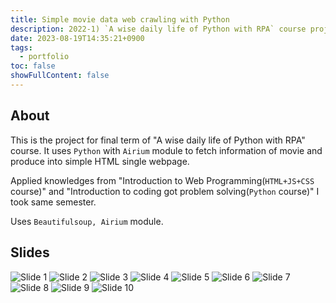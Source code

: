```yaml
---
title: Simple movie data web crawling with Python
description: 2022-1) `A wise daily life of Python with RPA` course project
date: 2023-08-19T14:35:21+0900
tags:
  - portfolio
toc: false
showFullContent: false
---
```


## About

This is the project for final term of "A wise daily life of Python with RPA" course. It uses `Python` with `Airium` module to fetch information of movie and produce into simple HTML single webpage.

Applied knowledges from "Introduction to Web Programming(`HTML+JS+CSS` course)" and "Introduction to coding got problem solving(`Python` course)" I took same semester.

Uses `Beautifulsoup, Airium` module.

## Slides

![Slide 1](attachments/1.PNG)
![Slide 2](attachments/2.PNG)
![Slide 3](attachments/3.PNG)
![Slide 4](attachments/4.PNG)
![Slide 5](attachments/5.PNG)
![Slide 6](attachments/6.PNG)
![Slide 7](attachments/7.PNG)
![Slide 8](attachments/8.PNG)
![Slide 9](attachments/9.PNG)
![Slide 10](attachments/10.PNG)
